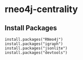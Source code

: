 # rneo4j-centrality

## Install Packages
```
install.packages("RNeo4j")
install.packages("igraph")
install.packages("jsonlite")
install.packages("devtools")
```

